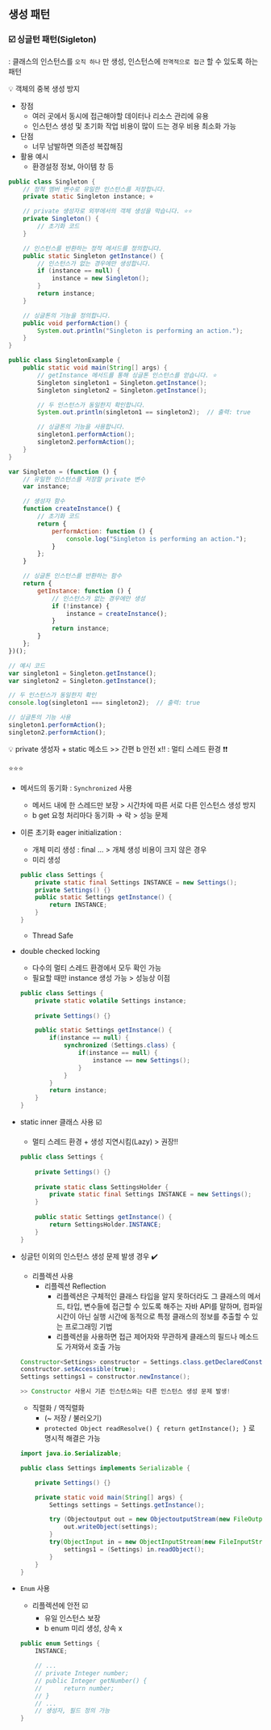 ## 생성 패턴

### ☑️ 싱글턴 패턴(Sigleton)

: 클래스의 인스턴스를 `오직 하나` 만 생성, 인스턴스에 `전역적으로 접근` 할 수 있도록 하는 패턴

<aside>
💡 객체의 중복 생성 방지

</aside>

- 장점
    - 여러 곳에서 동시에 접근해야할 데이터나 리소스 관리에 유용
    - 인스턴스 생성 및 초기화 작업 비용이 많이 드는 경우 비용 최소화 가능
- 단점
    - 너무 남발하면 의존성 복잡해짐
- 활용 예시
    - 환경설정 정보, 아이템 창 등

```java
public class Singleton {
    // 정적 멤버 변수로 유일한 인스턴스를 저장합니다.
    private static Singleton instance; ⭐

    // private 생성자로 외부에서의 객체 생성을 막습니다. ⭐⭐
    private Singleton() {
        // 초기화 코드
    }

    // 인스턴스를 반환하는 정적 메서드를 정의합니다.
    public static Singleton getInstance() {
        // 인스턴스가 없는 경우에만 생성합니다.
        if (instance == null) {
            instance = new Singleton();
        }
        return instance;
    }

    // 싱글톤의 기능을 정의합니다.
    public void performAction() {
        System.out.println("Singleton is performing an action.");
    }
}
```

```java
public class SingletonExample {
    public static void main(String[] args) {
        // getInstance 메서드를 통해 싱글톤 인스턴스를 얻습니다. ⭐
        Singleton singleton1 = Singleton.getInstance();
        Singleton singleton2 = Singleton.getInstance();

        // 두 인스턴스가 동일한지 확인합니다.
        System.out.println(singleton1 == singleton2);  // 출력: true

        // 싱글톤의 기능을 사용합니다.
        singleton1.performAction();
        singleton2.performAction();
    }
}
```

```jsx
var Singleton = (function () {
    // 유일한 인스턴스를 저장할 private 변수
    var instance;

    // 생성자 함수
    function createInstance() {
        // 초기화 코드
        return {
            performAction: function () {
                console.log("Singleton is performing an action.");
            }
        };
    }

    // 싱글톤 인스턴스를 반환하는 함수
    return {
        getInstance: function () {
            // 인스턴스가 없는 경우에만 생성
            if (!instance) {
                instance = createInstance();
            }
            return instance;
        }
    };
})();

// 예시 코드
var singleton1 = Singleton.getInstance();
var singleton2 = Singleton.getInstance();

// 두 인스턴스가 동일한지 확인
console.log(singleton1 === singleton2);  // 출력: true

// 싱글톤의 기능 사용
singleton1.performAction();
singleton2.performAction();
```

<aside>
💡 private 생성자 + static 메소드 >> 간편 b 안전 x!!   : 멀티 스레드 환경 ❗❗

</aside>

⭐⭐⭐

- 메서드의 동기화 : `Synchronized`  사용
    - 메서드 내에 한 스레드만 보장 > 시간차에 따른 서로 다른 인스턴스 생성 방지
    - b get 요청 처리마다 동기화 → 락 > 성능 문제
- 이른 초기화 eager initialization :
    - 개체 미리 생성 : final … > 개체 생성 비용이 크지 않은 경우
    - 미리 생성
    
    ```java
    public class Settings {
    	private static final Settings INSTANCE = new Settings();
    	private Settings() {}
    	public static Settings getInstance() {
    		return INSTANCE;
    	}
    }
    ```
    
    - Thread Safe
- double checked locking
    - 다수의 멀티 스레드 환경에서 모두 확인 가능
    - 필요할 때만 instance 생성 가능 > 성능상 이점
    
    ```java
    public class Settings {
    	private static volatile Settings instance;
    	
    	private Settings() {}
    
    	public static Settings getInstance() {
    		if(instance == null) {
    			synchronized (Settings.class) {
    				if(instance == null) {
    					instance == new Settings();
    				}
    			}
    		}
    		return instance;
    	}
    }
    ```
    
- static inner 클래스 사용 ☑️
    - 멀티 스레드 환경 + 생성 지연시킴(Lazy) > 권장!!
    
    ```java
    public class Settings {
    	
    	private Settings() {}
    	
    	private static class SettingsHolder {
    		private static final Settings INSTANCE = new Settings();
    	}
    	
    	public static Settings getInstance() {
    		return SettingsHolder.INSTANCE;
    	}
    }
    ```
    

- 싱글턴 이외의 인스턴스 생성 문제 발생 경우 ✔️
    - 리플렉션 사용
        - 리플렉션 Reflection
            - 리플렉션은 구체적인 클래스 타입을 알지 못하더라도 그 클래스의 메서드, 타입, 변수들에 접근할 수 있도록 해주는 자바 API를 말하며, 컴파일 시간이 아닌 실행 시간에 동적으로 특정 클래스의 정보를 추출할 수 있는 프로그래밍 기법
            - 리플렉션을 사용하면 접근 제어자와 무관하게 클래스의 필드나 메소드도 가져와서 호출 가능
    
    ```java
    Constructor<Settings> constructor = Settings.class.getDeclaredConstructor();
    constructor.setAccessible(true);
    Settings settings1 = constructor.newInstance();
    
    >> Constructor 사용시 기존 인스턴스와는 다른 인스턴스 생성 문제 발생!
    ```
    
    - 직렬화 / 역직렬화
        - (~ 저장 / 불러오기)
        - `protected Object readResolve() { return getInstance(); }` 로 명시적 해결은 가능
    
    ```java
    import java.io.Serializable;
    
    public class Settings implements Serializable {
    
    	private Settings() {}
    
    	private static void main(String[] args) {
    		Settings settings = Settings.getInstance();
    
    		try (Objectoutput out = new ObjectoutputStream(new FileOutputStream(name: "settings.obj"))) {
    			out.writeObject(settings);	
    		}
    		try(ObjectInput in = new ObjectInputStream(new FileInputStream(name: "settings.obj"))) {
    			settings1 = (Settings) in.readObject();
    		}
    	}
    }
    ```
    
- `Enum` 사용
    - 리플렉션에 안전 ☑️
        - 유일 인스턴스 보장
        - b enum 미리 생성, 상속 x
    
    ```java
    public enum Settings {
    	INSTANCE;
    
    	// ...
    	// private Integer number;
    	// public Integer getNumber() {
    	//  	return number;
    	// }
    	// ...
    	// 생성자, 필드 정의 가능
    }
    ```